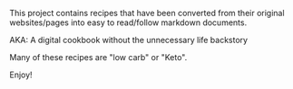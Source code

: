 This project contains recipes that have been converted from their original websites/pages into easy to read/follow markdown documents.

AKA: A digital cookbook without the unnecessary life backstory 

Many of these recipes are "low carb" or "Keto".

Enjoy!
